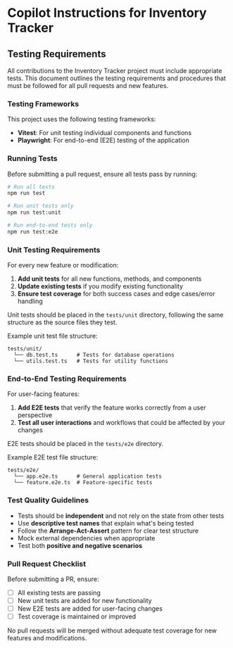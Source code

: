 # Copilot Instructions for Inventory Tracker

## Testing Requirements

All contributions to the Inventory Tracker project must include appropriate tests. This document outlines the testing requirements and procedures that must be followed for all pull requests and new features.

### Testing Frameworks

This project uses the following testing frameworks:

- **Vitest**: For unit testing individual components and functions
- **Playwright**: For end-to-end (E2E) testing of the application

### Running Tests

Before submitting a pull request, ensure all tests pass by running:

```bash
# Run all tests
npm run test

# Run unit tests only
npm run test:unit

# Run end-to-end tests only
npm run test:e2e
```

### Unit Testing Requirements

For every new feature or modification:

1. **Add unit tests** for all new functions, methods, and components
2. **Update existing tests** if you modify existing functionality
3. **Ensure test coverage** for both success cases and edge cases/error handling

Unit tests should be placed in the `tests/unit` directory, following the same structure as the source files they test.

Example unit test file structure:
```
tests/unit/
  └── db.test.ts      # Tests for database operations
  └── utils.test.ts   # Tests for utility functions
```

### End-to-End Testing Requirements

For user-facing features:

1. **Add E2E tests** that verify the feature works correctly from a user perspective
2. **Test all user interactions** and workflows that could be affected by your changes

E2E tests should be placed in the `tests/e2e` directory.

Example E2E test file structure:
```
tests/e2e/
  └── app.e2e.ts      # General application tests
  └── feature.e2e.ts  # Feature-specific tests
```

### Test Quality Guidelines

- Tests should be **independent** and not rely on the state from other tests
- Use **descriptive test names** that explain what's being tested
- Follow the **Arrange-Act-Assert** pattern for clear test structure
- Mock external dependencies when appropriate
- Test both **positive and negative scenarios**

### Pull Request Checklist

Before submitting a PR, ensure:

- [ ] All existing tests are passing
- [ ] New unit tests are added for new functionality
- [ ] New E2E tests are added for user-facing changes
- [ ] Test coverage is maintained or improved

No pull requests will be merged without adequate test coverage for new features and modifications.